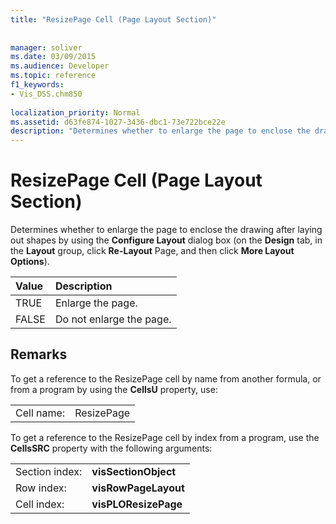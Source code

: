 ```yaml
---
title: "ResizePage Cell (Page Layout Section)"
 
 
manager: soliver
ms.date: 03/09/2015
ms.audience: Developer
ms.topic: reference
f1_keywords:
- Vis_DSS.chm850
 
localization_priority: Normal
ms.assetid: d63fe874-1027-3436-dbc1-73e722bce22e
description: "Determines whether to enlarge the page to enclose the drawing after laying out shapes by using the Configure Layout dialog box (on the Design tab, in the Layout group, click Re-Layout Page, and then click More Layout Options)."
---
```


# ResizePage Cell (Page Layout Section)

Determines whether to enlarge the page to enclose the drawing after laying out shapes by using the **Configure Layout** dialog box (on the **Design** tab, in the **Layout** group, click **Re-Layout** Page, and then click **More Layout Options**).
  
|**Value**|**Description**|
|:-----|:-----|
| TRUE  <br/> | Enlarge the page.  <br/> |
| FALSE  <br/> | Do not enlarge the page.  <br/> |
   
## Remarks

To get a reference to the ResizePage cell by name from another formula, or from a program by using the **CellsU** property, use: 
  
|||
|:-----|:-----|
| Cell name:  <br/> | ResizePage  <br/> |
   
To get a reference to the ResizePage cell by index from a program, use the **CellsSRC** property with the following arguments: 
  
|||
|:-----|:-----|
| Section index:  <br/> |**visSectionObject** <br/> |
| Row index:  <br/> |**visRowPageLayout** <br/> |
| Cell index:  <br/> |**visPLOResizePage** <br/> |
   

